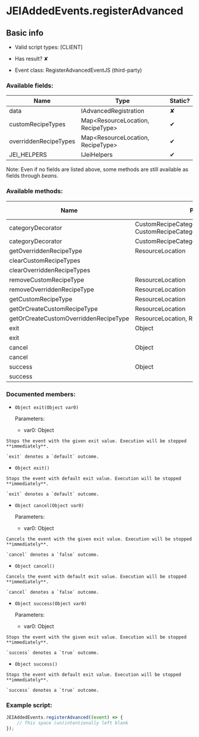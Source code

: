 # JEIAddedEvents.registerAdvanced

## Basic info

- Valid script types: [CLIENT]

- Has result? ✘

- Event class: RegisterAdvancedEventJS (third-party)

### Available fields:

| Name | Type | Static? |
| ---- | ---- | ------- |
| data | IAdvancedRegistration | ✘ |
| customRecipeTypes | Map<ResourceLocation, RecipeType<CustomJSRecipe>> | ✔ |
| overriddenRecipeTypes | Map<ResourceLocation, RecipeType> | ✔ |
| JEI_HELPERS | IJeiHelpers | ✔ |

Note: Even if no fields are listed above, some methods are still available as fields through *beans*.

### Available methods:

| Name | Parameters | Return type | Static? |
| ---- | ---------- | ----------- | ------- |
| categoryDecorator | CustomRecipeCategoryDecorator.DrawDecorator<T>, CustomRecipeCategoryDecorator.TooltipDecorator<T> |  | CustomRecipeCategoryDecorator<T> | ✘ |
| categoryDecorator | CustomRecipeCategoryDecorator.DrawDecorator<T> |  | CustomRecipeCategoryDecorator<T> | ✘ |
| getOverriddenRecipeType | ResourceLocation |  | RecipeType<?> | ✔ |
| clearCustomRecipeTypes |  |  | void | ✔ |
| clearOverriddenRecipeTypes |  |  | void | ✔ |
| removeCustomRecipeType | ResourceLocation |  | void | ✔ |
| removeOverriddenRecipeType | ResourceLocation |  | void | ✔ |
| getCustomRecipeType | ResourceLocation |  | RecipeType<CustomJSRecipe> | ✔ |
| getOrCreateCustomRecipeType | ResourceLocation |  | RecipeType<CustomJSRecipe> | ✔ |
| getOrCreateCustomOverriddenRecipeType | ResourceLocation, RecipeType<T> |  | RecipeType<T> | ✔ |
| exit | Object |  | Object | ✘ |
| exit |  |  | Object | ✘ |
| cancel | Object |  | Object | ✘ |
| cancel |  |  | Object | ✘ |
| success | Object |  | Object | ✘ |
| success |  |  | Object | ✘ |


### Documented members:

- `Object exit(Object var0)`

  Parameters:
  - var0: Object

```
Stops the event with the given exit value. Execution will be stopped **immediately**.

`exit` denotes a `default` outcome.
```

- `Object exit()`
```
Stops the event with default exit value. Execution will be stopped **immediately**.

`exit` denotes a `default` outcome.
```

- `Object cancel(Object var0)`

  Parameters:
  - var0: Object

```
Cancels the event with the given exit value. Execution will be stopped **immediately**.

`cancel` denotes a `false` outcome.
```

- `Object cancel()`
```
Cancels the event with default exit value. Execution will be stopped **immediately**.

`cancel` denotes a `false` outcome.
```

- `Object success(Object var0)`

  Parameters:
  - var0: Object

```
Stops the event with the given exit value. Execution will be stopped **immediately**.

`success` denotes a `true` outcome.
```

- `Object success()`
```
Stops the event with default exit value. Execution will be stopped **immediately**.

`success` denotes a `true` outcome.
```



### Example script:

```js
JEIAddedEvents.registerAdvanced((event) => {
	// This space (un)intentionally left blank
});
```


